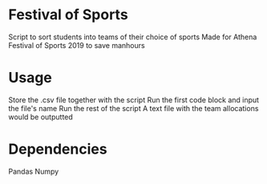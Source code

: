 # Festival of Sports
Script to sort students into teams of their choice of sports
Made for Athena Festival of Sports 2019 to save manhours

# Usage
Store the .csv file together with the script
Run the first code block and input the file's name
Run the rest of the script
A text file with the team allocations would be outputted

# Dependencies
Pandas
Numpy

